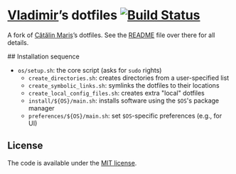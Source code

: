 # [Vladimir](http://vl-dz.net)’s dotfiles [![Build Status](https://travis-ci.org/wxd/dotfiles.svg?branch=master)](https://travis-ci.org/wxd/dotfiles)

A fork of [Cătălin Mariș](https://github.com/alrra)’s dotfiles.
See the [README](https://github.com/alrra/dotfiles/blob/master/README.md) file over there for all details.


## Installation sequence

- `os/setup.sh`: the core script (asks for `sudo` rights)
    - `create_directories.sh`: creates directories from a user-specified list
    - `create_symbolic_links.sh`: symlinks the dotfiles to their locations
    - `create_local_config_files.sh`: creates extra "local" dotfiles
    - `install/${OS}/main.sh`: installs software using the `$OS`'s package manager
    - `preferences/${OS}/main.sh`: set `$OS`-specific preferences (e.g., for UI)


## License

The code is available under the [MIT license](LICENSE.txt).
